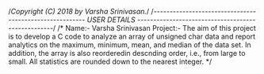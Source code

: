 /*Copyright (C) 2018 by Varsha Srinivasan.*/
/*--------------------------------------------------------
  USER DETAILS
---------------------------------------------------*/
/* Name:- Varsha Srinivasan
   Project:- The aim of this project is to develop a C code to analyze an array of unsigned char data and report analytics on the maximum, minimum, mean, and median of the data set. In addition, the array is also reorderedin descnding order, i.e., from large to small. All statistics are rounded down to the nearest integer. */

